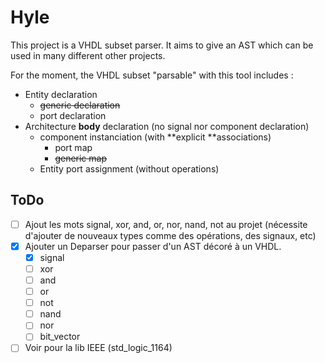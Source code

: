 # Hyle 

This project is a VHDL subset parser. It aims to give an AST which can be used in many different other projects.

For the moment, the VHDL subset "parsable" with this tool includes :

- Entity declaration 
  - ~~generic declaration~~
  - port declaration
- Architecture **body** declaration (no signal nor component declaration)
  - component instanciation (with **explicit **associations)
    - port map
    - ~~generic map~~
  - Entity port assignment (without operations)  

## ToDo 

- [ ] Ajout les mots signal, xor, and, or, nor, nand, not au projet (nécessite d'ajouter de nouveaux types comme des opérations, des signaux, etc)
- [x] Ajouter un Deparser pour passer d'un AST décoré à un VHDL. 
  - [x] signal
  - [ ] xor
  - [ ] and
  - [ ] or
  - [ ] not
  - [ ] nand
  - [ ] nor
  - [ ] bit_vector
- [ ] Voir pour la lib IEEE (std_logic_1164)